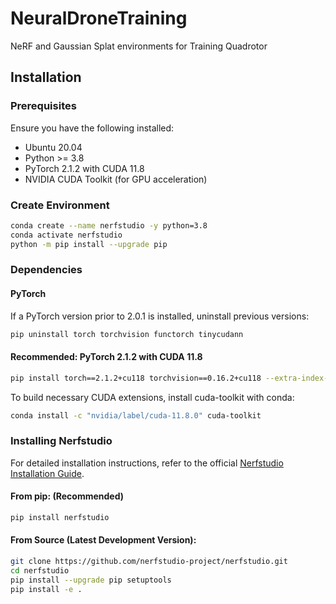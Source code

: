 # NeuralDroneTraining
NeRF and Gaussian Splat environments for Training Quadrotor

## Installation
### Prerequisites
Ensure you have the following installed:
- Ubuntu 20.04
- Python >= 3.8
- PyTorch 2.1.2 with CUDA 11.8
- NVIDIA CUDA Toolkit (for GPU acceleration)

### Create Environment
```bash
conda create --name nerfstudio -y python=3.8
conda activate nerfstudio
python -m pip install --upgrade pip
```

### Dependencies
#### PyTorch
If a PyTorch version prior to 2.0.1 is installed, uninstall previous versions:
```bash
pip uninstall torch torchvision functorch tinycudann
```

#### Recommended: PyTorch 2.1.2 with CUDA 11.8
```bash
pip install torch==2.1.2+cu118 torchvision==0.16.2+cu118 --extra-index-url https://download.pytorch.org/whl/cu118
```

To build necessary CUDA extensions, install cuda-toolkit with conda:
```bash
conda install -c "nvidia/label/cuda-11.8.0" cuda-toolkit
```


### Installing Nerfstudio

For detailed installation instructions, refer to the official [Nerfstudio Installation Guide](https://docs.nerf.studio/quickstart/installation.html).
#### From pip: (Recommended)
```bash
pip install nerfstudio
```

#### From Source (Latest Development Version):
```bash
git clone https://github.com/nerfstudio-project/nerfstudio.git
cd nerfstudio
pip install --upgrade pip setuptools
pip install -e .
```


